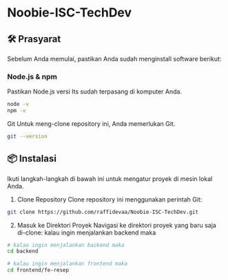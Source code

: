 # Noobie-ISC-TechDev

## 🛠️ Prasyarat
Sebelum Anda memulai, pastikan Anda sudah menginstall software berikut:

<h3>Node.js & npm</h3>
Pastikan Node.js versi lts sudah terpasang di komputer Anda.

```bash
node -v
npm -v
```

Git
Untuk meng-clone repository ini, Anda memerlukan Git.

```bash
git --version
```

## 📦 Instalasi
Ikuti langkah-langkah di bawah ini untuk mengatur proyek di mesin lokal Anda.

1. Clone Repository
Clone repository ini menggunakan perintah Git:
```bash
git clone https://github.com/raffidevaa/Noobie-ISC-TechDev.git
```

2. Masuk ke Direktori Proyek
Navigasi ke direktori proyek yang baru saja di-clone:
kalau ingin menjalankan backend maka
```bash
# kalau ingin menjalankan backend maka
cd backend

# kalau ingin menjalankan frontend maka 
cd frontend/fe-resep
```
